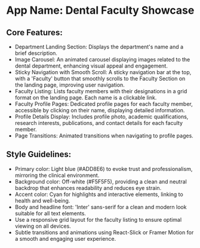 # **App Name**: Dental Faculty Showcase

## Core Features:

- Department Landing Section: Displays the department's name and a brief description.
- Image Carousel: An animated carousel displaying images related to the dental department, enhancing visual appeal and engagement.
- Sticky Navigation with Smooth Scroll: A sticky navigation bar at the top, with a 'Faculty' button that smoothly scrolls to the Faculty Section on the landing page, improving user navigation.
- Faculty Listing: Lists faculty members with their designations in a grid format on the landing page. Each name is a clickable link.
- Faculty Profile Pages: Dedicated profile pages for each faculty member, accessible by clicking on their name, displaying detailed information.
- Profile Details Display: Includes profile photo, academic qualifications, research interests, publications, and contact details for each faculty member.
- Page Transitions: Animated transitions when navigating to profile pages.

## Style Guidelines:

- Primary color: Light blue (#ADD8E6) to evoke trust and professionalism, mirroring the clinical environment.
- Background color: Off-white (#F5F5F5), providing a clean and neutral backdrop that enhances readability and reduces eye strain.
- Accent color: Cyan for highlights and interactive elements, linking to health and well-being.
- Body and headline font: 'Inter' sans-serif for a clean and modern look suitable for all text elements.
- Use a responsive grid layout for the faculty listing to ensure optimal viewing on all devices.
- Subtle transitions and animations using React-Slick or Framer Motion for a smooth and engaging user experience.